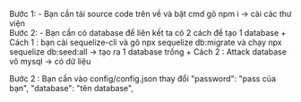 Bước 1: - Bạn cần tải source code trên về và bật cmd gõ npm i -> cài các thư viện  
Bước 2: - Bạn cần có database để liên kết ta có 2 cách để tạo 1 database 
          + Cách 1 : bạn cài sequelize-cli và gõ npx sequelize db:migrate và chạy npx sequelize db:seed:all -> tạo ra 1 database trống 
          + Cách 2 : Attack database vô mysql -> có dữ liệu

Bước 2 : Bạn cần vào config/config.json thay đổi
"password": "pass của bạn",
"database": "tên database",
